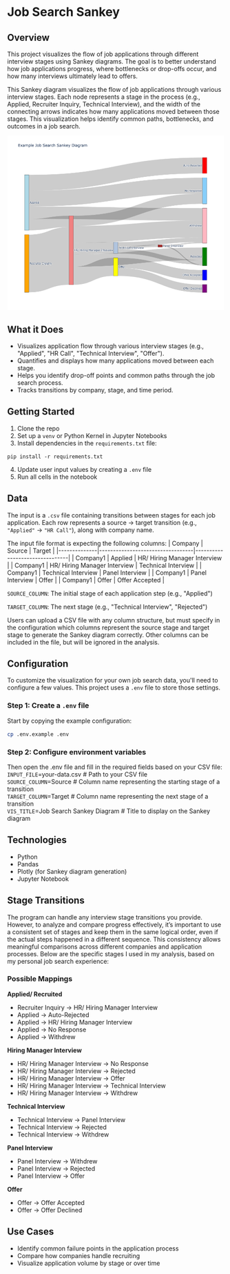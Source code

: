 # Job Search Sankey 

## Overview

This project visualizes the flow of job applications through different interview stages using Sankey diagrams. The goal is to better understand how job applications progress, where bottlenecks or drop-offs occur, and how many interviews ultimately lead to offers.

This Sankey diagram visualizes the flow of job applications through various interview stages. Each node represents a stage in the process (e.g., Applied, Recruiter Inquiry, Technical Interview), and the width of the connecting arrows indicates how many applications moved between those stages. This visualization helps identify common paths, bottlenecks, and outcomes in a job search.

![Example Sankey plot](output_data/example_job_search_sankey_diagram.png)

## What it Does

- Visualizes application flow through various interview stages (e.g., "Applied", "HR Call", "Technical Interview", "Offer").
- Quantifies and displays how many applications moved between each stage.
- Helps you identify drop-off points and common paths through the job search process.
- Tracks transitions by company, stage, and time period.


## Getting Started
1. Clone the repo
2. Set up a `venv` or Python Kernel in Jupyter Notebooks
3. Install dependencies in the `requirements.txt` file:
```
pip install -r requirements.txt
```
4. Update user input values by creating a `.env` file
5. Run all cells in the notebook


## Data

The input is a `.csv` file containing transitions between stages for each job application. Each row represents a source → target transition (e.g., `"Applied"` → `"HR Call"`), along with company name.

The input file format is expecting the following columns:
| Company      | Source                           | Target                         |
|--------------|----------------------------------|--------------------------------|
| Company1     | Applied                          | HR/ Hiring Manager Interview   |
| Company1     | HR/ Hiring Manager Interview     | Technical Interview            |
| Company1     | Technical Interview              | Panel Interview                |
| Company1     | Panel Interview                  | Offer                          |
| Company1     | Offer                            | Offer Accepted                 |

`SOURCE_COLUMN`: The initial stage of each application step (e.g., "Applied")

`TARGET_COLUMN`: The next stage (e.g., "Technical Interview", "Rejected")

Users can upload a CSV file with any column structure, but must specify in the configuration which columns represent the source stage and target stage to generate the Sankey diagram correctly. Other columns can be included in the file, but will be ignored in the analysis.

## Configuration

To customize the visualization for your own job search data, you'll need to configure a few values. This project uses a `.env` file to store those settings.

### Step 1: Create a `.env` file

Start by copying the example configuration:

```bash
cp .env.example .env
```

### Step 2: Configure environment variables

Then open the .env file and fill in the required fields based on your CSV file:  
`INPUT_FILE`=your-data.csv             # Path to your CSV file  
`SOURCE_COLUMN`=Source                 # Column name representing the starting stage of a transition  
`TARGET_COLUMN`=Target                 # Column name representing the next stage of a transition  
`VIS_TITLE`=Job Search Sankey Diagram  # Title to display on the Sankey diagram  


## Technologies
- Python
- Pandas
- Plotly (for Sankey diagram generation)
- Jupyter Notebook


## Stage Transitions
The program can handle any interview stage transitions you provide. However, to analyze and compare progress effectively, it’s important to use a consistent set of stages and keep them in the same logical order, even if the actual steps happened in a different sequence. This consistency allows meaningful comparisons across different companies and application processes. Below are the specific stages I used in my analysis, based on my personal job search experience:


### Possible Mappings
**Applied/ Recruited**
- Recruiter Inquiry → HR/ Hiring Manager Interview  
- Applied → Auto-Rejected  
- Applied → HR/ Hiring Manager Interview  
- Applied → No Response
- Applied → Withdrew

**Hiring Manager Interview**
- HR/ Hiring Manager Interview → No Response  
- HR/ Hiring Manager Interview → Rejected  
- HR/ Hiring Manager Interview → Offer  
- HR/ Hiring Manager Interview → Technical Interview   
- HR/ Hiring Manager Interview  → Withdrew  

**Technical Interview**
- Technical Interview → Panel Interview  
- Technical Interview → Rejected  
- Technical Interview → Withdrew  

**Panel Interview**
- Panel Interview → Withdrew  
- Panel Interview → Rejected  
- Panel Interview → Offer  

**Offer**
- Offer → Offer Accepted  
- Offer → Offer Declined  


## Use Cases
- Identify common failure points in the application process
- Compare how companies handle recruiting
- Visualize application volume by stage or over time